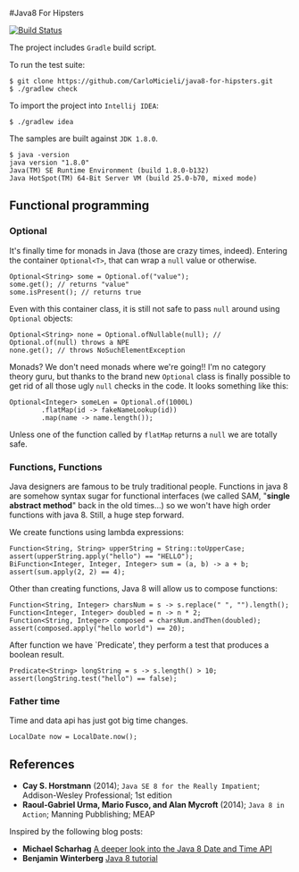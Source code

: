 #Java8 For Hipsters

[![Build Status](https://travis-ci.org/CarloMicieli/java8-for-hipsters.png?branch=master)](https://travis-ci.org/CarloMicieli/java8-for-hipsters)

The project includes `Gradle` build script.

To run the test suite:

    $ git clone https://github.com/CarloMicieli/java8-for-hipsters.git
    $ ./gradlew check

To import the project into `Intellij IDEA`:
    
    $ ./gradlew idea

The samples are built against `JDK 1.8.0`.

    $ java -version
    java version "1.8.0"
    Java(TM) SE Runtime Environment (build 1.8.0-b132)
    Java HotSpot(TM) 64-Bit Server VM (build 25.0-b70, mixed mode)

## Functional programming

### Optional
It's finally time for monads in Java (those are crazy times, indeed). Entering the container `Optional<T>`, that can wrap a `null` value or otherwise.

    Optional<String> some = Optional.of("value");
    some.get(); // returns "value"
    some.isPresent(); // returns true

Even with this container class, it is still not safe to pass `null` around using `Optional` objects:

    Optional<String> none = Optional.ofNullable(null); // Optional.of(null) throws a NPE
    none.get(); // throws NoSuchElementException

Monads? We don't need monads where we're going!! I'm no category theory guru, but thanks to the brand new `Optional` class is finally possible to get rid of all those ugly `null` checks in the code.
It looks something like this:

    Optional<Integer> someLen = Optional.of(1000L)
            .flatMap(id -> fakeNameLookup(id))
            .map(name -> name.length());

Unless one of the function called by `flatMap` returns a `null` we are totally safe.

### Functions, Functions

Java designers are famous to be truly traditional people. Functions in java 8 are somehow syntax sugar for functional interfaces (we called SAM, "__single
abstract method__" back in the old times...) so we won't have high order functions with java 8. Still, a huge step forward.

We create functions using lambda expressions:

    Function<String, String> upperString = String::toUpperCase;
    assert(upperString.apply("hello") == "HELLO");
    BiFunction<Integer, Integer, Integer> sum = (a, b) -> a + b;
    assert(sum.apply(2, 2) == 4);

Other than creating functions, Java 8 will allow us to compose functions:

    Function<String, Integer> charsNum = s -> s.replace(" ", "").length();
    Function<Integer, Integer> doubled = n -> n * 2;
    Function<String, Integer> composed = charsNum.andThen(doubled);
    assert(composed.apply("hello world") == 20);

After function we have `Predicate<T>', they perform a test that produces a boolean result.

    Predicate<String> longString = s -> s.length() > 10;
    assert(longString.test("hello") == false);

### Father time

Time and data api has just got big time changes.

    LocalDate now = LocalDate.now();



## References
* __Cay S. Horstmann__ (2014); `Java SE 8 for the Really Impatient`; Addison-Wesley Professional; 1st edition
* __Raoul-Gabriel Urma, Mario Fusco, and Alan Mycroft__ (2014); `Java 8 in Action`; Manning Pubblishing; MEAP

Inspired by the following blog posts:

* __Michael Scharhag__ [A deeper look into the Java 8 Date and Time API](http://www.mscharhag.com/2014/02/java-8-datetime-api.html "A deeper look into the Java 8 Date and Time API")
* __Benjamin Winterberg__ [Java 8 tutorial](http://winterbe.com/posts/2014/03/16/java-8-tutorial)
